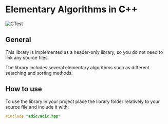 # Elementary Algorithms in C++

![CTest](https://github.com/icecoldgold773/adic/actions/workflows/cmake-tests.yml/badge.svg?branch=main)

## General

This library is implemented as a header-only library, so you do not need to link any source files.

The library includes several elementary algorithms such as different searching and sorting methods.

## How to use

To use the library in your project place the library folder relatively to your source file and include it with:

```cpp
#include "adic/adic.hpp"
```
